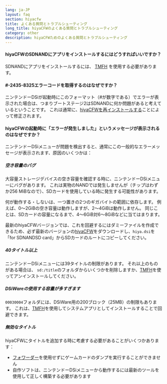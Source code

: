 ```yaml
---
lang: ja-JP
layout: faq
section: hiyacfw
title: よくある質問とトラブルシューティング
long_title: hiyaCFWのよくある質問とトラブルシューティング
category: other
description: hiyaCFWためのよくある質問とトラブルシューティング
---
```


#### hiyaCFWのSDNANDにアプリをインストールするにはどうすればいいですか？
SDNANDにアプリをインストールするには、 [TMFH](https://github.com/JeffRuLz/TMFH/releases/latest) を使用する必要があります。

#### #-2435-8325エラーコードを取得するのはなぜですか？
ニンテンドーDSiが起動時にこのフォーマット（#が数字である）でエラーが表示された場合は、つまりブートステージ2はSDNANDに何か問題があると考えているということです。 これは通常に、[hiyaCFWを再インストールする](installing)ことによって修正されます。

#### hiyaCFWの起動時に「エラーが発生しました」というメッセージが表示されるのはなぜですか？
ニンテンドーDSiメニューが問題を検出すると、通常にこの一般的なエラーメッセージが表示されます、原因のいくつかは：

##### 空き容量のバグ
大容量ストレージデバイスの空き容量を確認する時に、ニンテンドーDSiメニューにバグがあります。 これは実物のNANDでは発生しませんが（チップはわずか256 MiBなので）、SDカードを使用している時に発生する可能性があります。

何が動作する・しないは、一つ置きの2つのギガバイトの範囲に依存します。 例えば、0〜2GiBの空き容量は動作しますが、2〜4GiBは動作しません。 同じことは、SDカードの容量になるまで、4〜6GiB対6〜8GiBなどに当てはまります。

最新のhiyaCFWバージョンでは、これを回避するにはダミーファイルを作成できるため、必ず最新のバージョンの[hiyaCFW](https://github.com/RocketRobz/hiyaCFW/releases/latest/download/hiyaCFW.7z)をダウンロードし、`hiya.dsi`を「for SDNANDSD card」からSDカードのルートにコピーしてください。

##### 40タイトル以上
ニンテンドーDSiメニューには39タイトルの制限があります。 それ以上のものがある場合は、 `sd:/title`のフォルダからいくつかを削除しますか、[TMFH](https://github.com/JeffRuLz/TMFH/releases/latest)を使ってアンインストールしてください。

##### DSiWareの使用する容量が多すぎます
`00030004`フォルダには、DSiWare用の200ブロック（25MB）の制限もあります。 これは、[TMFH](https://github.com/JeffRuLz/TMFH/releases/latest)を使用してシステムアプリとしてインストールすることで回避できます。

##### 無効なタイトル
hiyaCFWにタイトルを追加する時に考慮する必要があることがいくつかあります：
- [フォワーダー](../ds-index/forwarders)を使用せずにゲームカードのダンプを実行することができません
- 自作ソフトは、ニンテンドーDSiメニューから動作するには最新のツールを使用して正しく構築する必要があります
